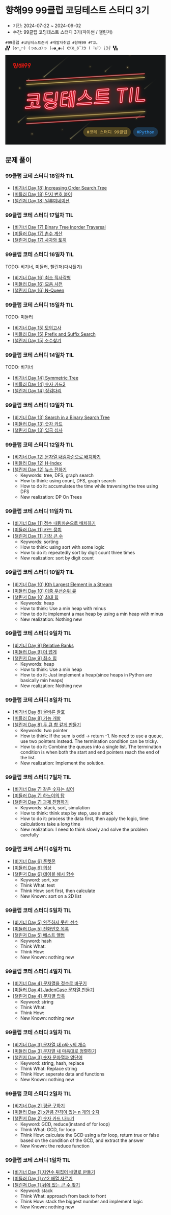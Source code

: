 # 향해99 99클럽 코딩테스트 스터디 3기

- 기간: 2024-07-22 ~ 2024-09-02
- 수강: 99클럽 코딩테스트 스터디 3기(파이썬 / 챌린저)

```text
#99클럽 #코딩테스트준비 #개발자취업 #항해99 #TIL
▞▞ (✿◠‿◠) (っ◔◡◔)っ (๑◕‿◕๑) ᕦ(ò_óˇ)ᕤ ( ･ิᴥ･ิ) ⎝ᑒ⎠ ▚▚
```

![hanghae_til_photo.png](./hanghae_til_photo.png)

## 문제 풀이

### 99클럽 코테 스터디 18일차 TIL

- [[비기너 Day 18] Increasing Order Search Tree](../Leetcode/problems/897.%20Increasing%20Order%20Search%20Tree.md)
- [[미들러 Day 18] 단지 번호 붙이](../BAEKJOON/problems/2667.md)
- [[챌린저 Day 18] 일루미네이션](../BAEKJOON/problems/5547.md)

### 99클럽 코테 스터디 17일차 TIL

- [[비기너 Day 17] Binary Tree Inorder Traversal](../Leetcode/problems/)
- [[미들러 Day 17] 촌수 계산](../BAEKJOON/problems/2644.md)
- [[챌린저 Day 17] 사자와 토끼](../BAEKJOON/problems/17834.md)

### 99클럽 코테 스터디 16일차 TIL

TODO: 비기너, 미들러, 챌린저(다시풀기)

- [[비기너 Day 16] 최소 직사각형](../Programmers/Python/Code/최소직사각형.py)
- [[미들러 Day 16] 모음 사전](../Programmers/Python/Code/모음%20사전.py)
- [[챌린저 Day 16] N-Queen](../Programmers/Python/Code/N-Queen.py)

### 99클럽 코테 스터디 15일차 TIL

TODO: 미들러

- [[비기너 Day 15] 모의고사](../Programmers/Python/Code/모의고사.py)
- [[미들러 Day 15] Prefix and Suffix Search](../Leetcode/problems/745.%20Prefix%20and%20Suffix%20Search.md)
- [[챌린저 Day 15] 소수찾기](../Programmers/Python/Code/소수%20찾기2.py)

### 99클럽 코테 스터디 14일차 TIL

TODO: 비기너

- [[비기너 Day 14] Symmetric Tree](../Leetcode/problems/101.%20Symmetric%20Tree.md)
- [[미들러 Day 14] 숫자 카드2](../BAEKJOON/problems/10816.md)
- [[챌린저 Day 14] 징검다리](../Programmers/Python/Code/징검다리.py)

### 99클럽 코테 스터디 13일차 TIL

- [[비기너 Day 13] Search in a Binary Search Tree](../Leetcode/problems/700.%20Search%20in%20a%20Binary%20Search%20Tree.md)
- [[미들러 Day 13] 숫자 카드](../BAEKJOON/problems/10815.md)
- [[챌린저 Day 13] 입국 심사](../Programmers/Python/Code/입국심사.py)

### 99클럽 코테 스터디 12일차 TIL

- [[비기너 Day 12] 문자열 내림차순으로 배치하기](../Programmers/Python/Code/문자열%20내림차순으로%20배치하기.py)
- [[미들러 Day 12] H-Index](../Programmers/Python/Code/H-Index.py)
- [[챌린저 Day 12] 뉴스 전하기](../BAEKJOON/problems/1135.md)
  - Keywords: tree, DFS, graph search
  - How to think: using count, DFS, graph search
  - How to do it: accumulates the time while traversing the tree using DFS
  - New realization: DP On Trees

### 99클럽 코테 스터디 11일차 TIL

- [[비기너 Day 11] 정수 내림차순으로 배치하기](../Programmers/Python/Code/정수%20내림차순으로%20배치하기.py)
- [[미들러 Day 11] 카드 뭉치](../Programmers/Python/Code/카드%20뭉치.py)
- [[챌린저 Day 11] 가장 큰 수](../Programmers/Python/Code/가장%20큰%20수.py)
  - Keywords: sorting
  - How to think: using sort with some logic
  - How to do it: repeatedly sort by digit count three times
  - New realization: sort by digit count

### 99클럽 코테 스터디 10일차 TIL

- [[비기너 Day 10] Kth Largest Element in a Stream](../Leetcode/problems/703.%20Kth%20Largest%20Element%20in%20a%20Stream.md)
- [[미들러 Day 10] 이중 우선순위 큐](../Programmers/Python/Code/이중우선순위큐.py)
- [[챌린저 Day 10] 최대 힙](../BAEKJOON/problems/11279.md)
  - Keywords: heap
  - How to think: Use a min heap with minus
  - How to do it: implement a max heap by using a min heap with minus
  - New realization: Nothing new

### 99클럽 코테 스터디 9일차 TIL

- [[비기너 Day 9] Relative Ranks](../Leetcode/problems/506.%20Relative%20Ranks.md)
- [[미들러 Day 9] 더 맵게](../Programmers/Python/Code/더%20맵게.py)
- [[챌린저 Day 9] 최소 힙](../BAEKJOON/problems/1927.md)
  - Keywords: heap
  - How to think: Use a min heap
  - How to do it: Just implement a heap(since heaps in Python are basically min heaps)
  - New realization: Nothing new

### 99클럽 코테 스터디 8일차 TIL

- [[비기너 Day 8] 올바른 괄호](../Programmers/Python/Code/올바른%20괄호.py)
- [[미들러 Day 8] 기능 개발](../Programmers/Python/Code/기능개발.py)
- [[챌린저 Day 8] 두 큐 합 같게 만들기](../Programmers/Python/Code/두%20큐%20합%20같게%20만들기.py)
  - Keywords: two pointer
  - How to think: If the sum is odd -> return -1. No need to use a queue, use two pointers instead. The termination condition can be tricky.
  - How to do it: Combine the queues into a single list. The termination condition is when both the start and end pointers reach the end of the list.
  - New realization: Implement the solution.

### 99클럽 코테 스터디 7일차 TIL

- [[비기너 Day 7] 같은 숫자는 싫어](../Programmers/Python/Code/같은%20숫자는%20싫어.py)
- [[미들러 Day 7] 하노이의 탑](../Programmers/Python/Code/하노이의%20탑.py)
- [[챌린저 Day 7] 과제 진행하기](../Programmers/Python/Code/과제%20진행하기.py)
  - Keywords: stack, sort, simulation
  - How to think: think step by step, use a stack
  - How to do it: process the data first, then apply the logic, time calculations take a long time
  - New realization: I need to think slowly and solve the problem carefully

### 99클럽 코테 스터디 6일차 TIL

- [[비기너 Day 6] 폰켓몬](../Programmers/Python/Code/폰켓몬.py)
- [[미들러 Day 6] 의상](../Programmers/Python/Code/의상.py)
- [[챌린저 Day 6] 테이블 해시 함수](../Programmers/Python/Code/테이블%20해시%20함수.py)
  - Keyword: sort, xor
  - Think What: test
  - Think How: sort first, then calculate
  - New Known: sort on a 2D list

### 99클럽 코테 스터디 5일차 TIL

- [[비기너 Day 5] 완주하지 못한 선수](../Programmers/Python/Code/완주하지%20못한%20선수.py)
- [[미들러 Day 5] 전화번호 목록](../Programmers/Python/Code/전화번호%20목록.py)
- [[챌린저 Day 5] 베스트 앨범](../Programmers/Python/Code/베스트앨범.py)
  - Keyword: hash
  - Think What:
  - Think How:
  - New Known: nothing new

### 99클럽 코테 스터디 4일차 TIL

- [[비기너 Day 4] 문자열을 정수로 바꾸기](../Programmers/Python/Code/문자열을%20정수로%20바꾸기.py)
- [[미들러 Day 4] JadenCase 문자열 만들기](../Programmers/Python/Code/JadenCase%20문자열%20만들기.py)
- [[챌린저 Day 4] 문자열 압축](../Programmers/Python/Code/문자열%20압축.py)
  - Keyword: string
  - Think What:
  - Think How:
  - New Known: nothing new

### 99클럽 코테 스터디 3일차 TIL

- [[비기너 Day 3] 문자열 내 p와 y의 개수](../Programmers/Python/Code/문자열%20내%20p와%20y의%20개수.py)
- [[미들러 Day 3] 문자열 내 마음대로 정렬하기](../Programmers/Python/Code/문자열%20내%20마음대로%20정렬하기.py)
- [[챌린저 Day 3] 숫자 문자열과 영단어](../Programmers/Python/Code/숫자%20문자열과%20영단어.py)
  - Keyword: string, hash, replace
  - Think What: Replace string
  - Think How: seperate data and functions
  - New Known: nothing new

### 99클럽 코테 스터디 2일차 TIL

- [[비기너 Day 2] 평균 구하기](../Programmers/Python/Code/평균%20구하기.py)
- [[미들러 Day 2] x만큼 간격이 있는 n 개의 숫자](../Programmers/Python/Code/x만큼%20간격이%20있는%20n개의%20숫자.py)
- [[챌린저 Day 2] 숫자 카드 나누기](../Programmers/Python/Code/숫자%20카드%20나누기.py)
  - Keyword: GCD, reduce(instand of for loop)
  - Think What: GCD, for loop
  - Think How: calculate the GCD using a for loop, return true or false based on the condition of the GCD, and extract the answer
  - New Known: the reduce function

### 99클럽 코테 스터디 1일차 TIL

- [[비기너 Day 1] 자연수 뒤집어 배열로 만들기](../Programmers/Python/Code/자연수%20뒤집어%20배열로%20만들기.py)
- [[미들러 Day 1] n^2 배열 자르기](../Programmers/Python/Code/n^2%20배열%20자르기.py)
- [[챌린저 Day 1] 뒤에 있는 큰 수 찾기](../Programmers/Python/Code/뒤에%20있는%20큰%20수%20찾기.py)
  - Keyword: stack
  - Think What: approach from back to front
  - Think How: stack the biggest number and implement logic
  - New Known: nothing new
